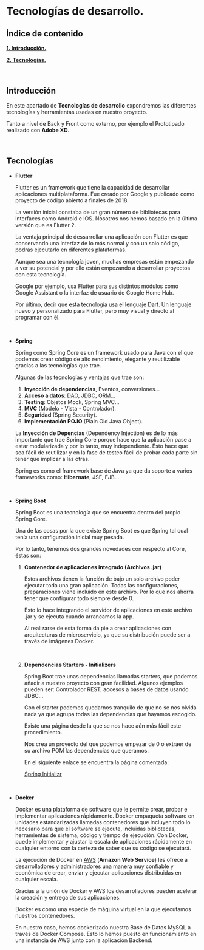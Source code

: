 # Tecnologías de desarrollo.

## Índice de contenido

**[1. Introducción.](#INTRO)**

**[2. Tecnologías.](#TECNOLOGIAS)**

<br>
<a name="INTRO"></a>

## Introducción

En este apartado de **Tecnologías de desarrollo** expondremos las diferentes tecnologías y herramientas usadas en nuestro proyecto.

Tanto a nivel de Back y Front como externo, por ejemplo el Prototipado realizado con **Adobe XD**.

<br>
<a name="TECNOLOGIAS"></a>

## Tecnologías

- **Flutter**

  Flutter es un framework que tiene la capacidad de desarrollar aplicaciones multiplataforma. Fue creado por Google y publicado como proyecto de código abierto a finales de 2018.

  La versión inicial constaba de un gran número de bibliotecas para interfaces como Android e IOS. Nosotros nos hemos basado en la última versión que es Flutter 2.

  

  La ventaja principal de dessarrollar una aplicación con Flutter es que conservando una interfaz de lo más normal y con un solo código, podrás ejecutarlo en diferentes plataformas.

  Aunque sea una tecnología joven, muchas empresas están empezando a ver su potencial y por ello están empezando a desarrollar proyectos con esta tecnología.

  Google por ejemplo, usa Flutter para sus distintos módulos como Google Assistant o la interfaz de usuario de Google Home Hub.

  

  Por último, decir que esta tecnología usa el lenguaje Dart. Un lenguaje nuevo y personalizado para Flutter, pero muy visual y directo al programar con él.

  <br>

- **Spring**

  Spring como Spring Core es un framework usado para Java con el que podemos crear código de alto rendimiento, elegante y reutilizable gracias a las tecnologías que trae.

  

  Algunas de las tecnologías y ventajas que trae son: 

  1. **Inyección de dependencias**, Eventos, conversiones...
  2. **Acceso a datos**: DAO, JDBC, ORM...
  3. **Testing**: Objetos Mock, Spring MVC...
  4. **MVC** (Modelo - Vista - Controlador).
  5. **Seguridad** (Spring Security).
  6. **Implementación POJO** (Plain Old Java Object).

  

  La **Inyección de Depencias** (Dependency Injection) es de lo más importante que trae Spring Core porque hace que la aplicación pase a estar modularizada y por lo tanto, muy independiente. Esto hace que sea fácil de reutilizar y en la fase de testeo fácil de probar cada parte sin tener que implicar a las otras.

  

  Spring es como el framework base de Java ya que da soporte a varios frameworks como: **Hibernate**, JSF, EJB...

  <br>

- **Spring Boot**

  Spring Boot es una tecnología que se encuentra dentro del propio Spring Core.

  Una de las cosas por la que existe Spring Boot es que Spring tal cual tenía una configuración inicial muy pesada. 

  

  Por lo tanto, tenemos dos grandes novedades con respecto al Core, éstas son:

  

  1. **Contenedor de aplicaciones integrado (Archivos .jar)**

     Estos archivos tienen la función de bajo un solo archivo poder ejecutar toda una gran aplicación. Todas las configuraciones, preparaciones viene incluído en este archivo. Por lo que nos ahorra tener que configurar todo siempre desde 0.

     Esto lo hace integrando el servidor de aplicaciones en este archivo .jar y se ejecuta cuando arrancamos la app.

     Al realizarse de esta forma da pie a crear aplicaciones con arquitecturas de microservicio, ya que su distribución puede ser a través de imágenes Docker.

     <br>

  2. **Dependencias Starters - Initializers**

     Spring Boot trae unas dependencias llamadas starters, que podemos añadir a nuestro proyecto con gran facilidad. Algunos ejemplos pueden ser: Controlador REST, accesos a bases de datos usando JDBC...

     Con el starter podemos quedarnos tranquilo de que no se nos olvida nada ya que agrupa todas las dependencias que hayamos escogido.

     Existe una página desde la que se nos hace aún más fácil este procedimiento.

     Nos crea un proyecto del que podemos empezar de 0 o extraer de su archivo POM las dependencias que queramos.

     En el siguiente enlace se encuentra la página comentada:

     [Spring Initializr](https://start.spring.io/)

     <br>

- **Docker**

  Docker es una plataforma de software que le permite crear, probar e implementar aplicaciones rápidamente. Docker empaqueta software en unidades estandarizadas llamadas contenedores que incluyen todo lo necesario para que el software se ejecute, incluidas bibliotecas, herramientas de sistema, código y tiempo de ejecución. Con Docker, puede implementar y ajustar la escala de aplicaciones rápidamente en cualquier entorno con la certeza de saber que su código se ejecutará.

  La ejecución de Docker en [AWS](https://aws.amazon.com/es/) (**Amazon Web Service**) les ofrece a desarrolladores y administradores una manera muy confiable y económica de crear, enviar y ejecutar aplicaciones distribuidas en cualquier escala.

  Gracias a la unión de Docker y AWS los desarrolladores pueden acelerar la creación y entrega de sus aplicaciones.

  Docker es como una especie de máquina virtual en la que ejecutamos nuestros contenedores.

  En nuestro caso, hemos dockerizado nuestra Base de Datos MySQL a través de Docker Compose. Esto lo hemos puesto en funcionamiento en una instancia de AWS junto con la aplicación Backend.

<br>